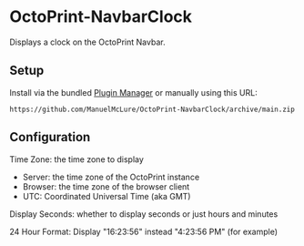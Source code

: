 # OctoPrint-NavbarClock

Displays a clock on the OctoPrint Navbar.

## Setup

Install via the bundled [Plugin Manager](https://docs.octoprint.org/en/master/bundledplugins/pluginmanager.html)
or manually using this URL:

    https://github.com/ManuelMcLure/OctoPrint-NavbarClock/archive/main.zip


## Configuration

Time Zone: the time zone to display

- Server: the time zone of the OctoPrint instance
- Browser: the time zone of the browser client
- UTC: Coordinated Universal Time (aka GMT)

Display Seconds: whether to display seconds or just hours and minutes

24 Hour Format: Display "16:23:56" instead "4:23:56 PM" (for example)
